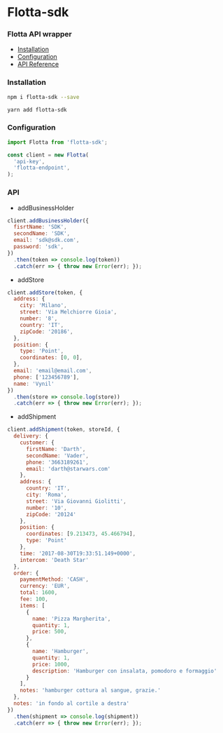 # Flotta-sdk
### Flotta API wrapper

- [Installation](#installation)
- [Configuration](#configuration)
- [API Reference](#api)

### Installation
 
```bash
npm i flotta-sdk --save
```

```bash
yarn add flotta-sdk
```

### Configuration

```javascript
import Flotta from 'flotta-sdk';

const client = new Flotta(
  'api-key',
  'flotta-endpoint',
);
```

### API

- addBusinessHolder

```javascript
client.addBusinessHolder({
  fisrtName: 'SDK',
  secondName: 'SDK',
  email: 'sdk@sdk.com',
  password: 'sdk',
})
  .then(token => console.log(token))
  .catch(err => { throw new Error(err); });
```

- addStore

```javascript
client.addStore(token, {
  address: {
    city: 'Milano',
    street: 'Via Melchiorre Gioia',
    number: '8',
    country: 'IT',
    zipCode: '20186',
  },
  position: {
    type: 'Point',
    coordinates: [0, 0],
  },
  email: 'email@email.com',
  phone: ['123456789'],
  name: 'Vynil'
})
  .then(store => console.log(store))
  .catch(err => { throw new Error(err); });
```

- addShipment

```javascript
client.addShipment(token, storeId, {
  delivery: {
    customer: {
      firstName: 'Darth',
      secondName: 'Vader',
      phone: '3663189261',
      email: 'darth@starwars.com'
    },
    address: {
      country: 'IT',
      city: 'Roma',
      street: 'Via Giovanni Giolitti',
      number: '10',
      zipCode: '20124'
    },
    position: {
      coordinates: [9.213473, 45.466794],
      type: 'Point'
    },
    time: '2017-08-30T19:33:51.149+0000',
    intercom: 'Death Star'
  },
  order: {
    paymentMethod: 'CASH',
    currency: 'EUR',
    total: 1600,
    fee: 100,
    items: [
      {
        name: 'Pizza Margherita',
        quantity: 1,
        price: 500,
      },
      {
        name: 'Hamburger',
        quantity: 1,
        price: 1000,
        description: 'Hamburger con insalata, pomodoro e formaggio'
      }
    ],
    notes: 'hamburger cottura al sangue, grazie.'
  },
  notes: 'in fondo al cortile a destra'
})
  .then(shipment => console.log(shipment))
  .catch(err => { throw new Error(err); });
```